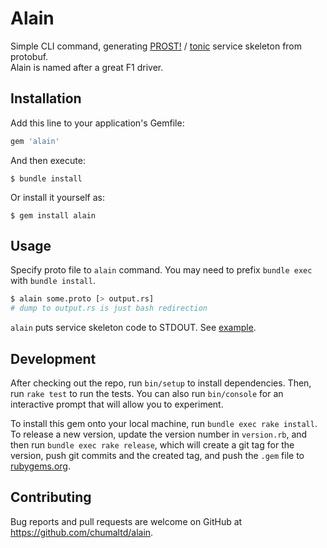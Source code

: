 # Alain

Simple CLI command, generating [PROST!](https://github.com/danburkert/prost) / [tonic](https://github.com/hyperium/tonic) service skeleton from protobuf.  
Alain is named after a great F1 driver.


## Installation

Add this line to your application's Gemfile:

```ruby
gem 'alain'
```

And then execute:

    $ bundle install

Or install it yourself as:

    $ gem install alain


## Usage

Specify proto file to `alain` command. You may need to prefix `bundle exec` with `bundle install`.

```bash
$ alain some.proto [> output.rs]
# dump to output.rs is just bash redirection
```

`alain` puts service skeleton code to STDOUT. See [example](./example/).


## Development

After checking out the repo, run `bin/setup` to install dependencies. Then, run `rake test` to run the tests. You can also run `bin/console` for an interactive prompt that will allow you to experiment.

To install this gem onto your local machine, run `bundle exec rake install`. To release a new version, update the version number in `version.rb`, and then run `bundle exec rake release`, which will create a git tag for the version, push git commits and the created tag, and push the `.gem` file to [rubygems.org](https://rubygems.org).

## Contributing

Bug reports and pull requests are welcome on GitHub at https://github.com/chumaltd/alain.
